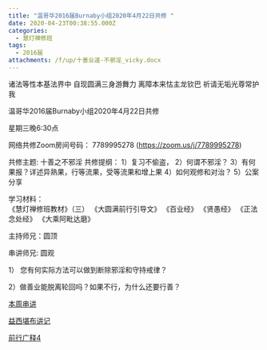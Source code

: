 ```yaml
---
title: "温哥华2016届Burnaby小组2020年4月22日共修 "
date: 2020-04-23T00:38:55.000Z
categories:
  - 慧灯禅修班
tags:
  - 2016届
attachments: /f/up/十善业道-不邪淫_vicky.docx
---
```

诸法等性本基法界中 自现圆满三身游舞力 离障本来怙主龙钦巴 祈请无垢光尊常护我

温哥华2016届Burnaby小组2020年4月22日共修 

星期三晚6:30点

网络共修Zoom房间号码： 7789995278 (<https://zoom.us/j/7789995278>)

共修主题: 十善之不邪淫
共修提纲：
1）复习不偷盗，
2）何谓不邪淫？
3）有何果报？详述异熟果，行等流果，受等流果和增上果
4）如何观修和对治？
5）公案分享

学习材料：  
《慧灯禅修班教材》（三） 
《大圆满前行引导文》
《百业经》
《贤愚经》
《正法念处经》
《大乘阿毗达磨》

主持师兄：圆顶

串讲师兄: 圆观

1） 您有何实际方法可以做到断除邪淫和守持戒律？ 

2）做善业能脱离轮回吗？如果不行，为什么还要行善？


[本周串讲](https://hdvblob.blob.core.windows.net/hdv/f/up/十善业道-不邪淫_vicky.docx)

[益西堪布讲记](https://hdvblob.blob.core.windows.net/hdv/f/up/因果益西.pdf)

[前行广释4](https://hdvblob.blob.core.windows.net/hdv/f/up/前行广释4.pdf)
